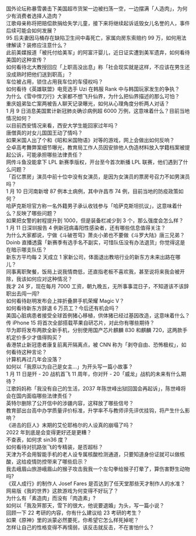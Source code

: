 国外论坛称暴雪袭击下美国超市货架一边被扫荡一空，一边摆满「人造肉」，为何少有消费者选择人造肉？  
江歌母亲称将把赔偿款捐给失学儿童，接下来将继续起诉诋毁女儿名誉的人，事件后续可能会如何发展？  
95 后夫妻因马桶存在缺陷卫生间中毒死亡，家属向房东索赔约 99 万，如何用法律解读？装修应注意什么？  
此前美媒报道「被托付给美军」的阿富汗婴儿，近日证实遭到美军遗弃，如何看待美国的这种宣传？  
如何看待北大教授回应「上职高没出息」称「社会现实就是这样，不应该在男生还没成熟时把他们送到职高」？  
车位被占用，锁住占用我车位的车侵权吗？  
如何看待《英雄联盟》电竞选手 Uzi 在韩服 Rank 中与韩国玩家发生的争执？  
为什么《雪中悍刀行》大家都不想飞升仙界，为什么把仙界描述的那么可怕？  
重庆姐弟坠亡案两被告人聊天记录曝光，如何从心理角度分析两人对话？  
1 月 9 日消息美国累计新冠肺炎确诊病例超 6000 万例，这意味着什么？目前当地情况如何？  
以目前西安情况来看，西安大学生能回家过年吗？  
唐僧真的对女儿国国王动了情吗？  
如果米国人出了个和《昭和米国物语》对等的游戏，网上会做出如何反响？  
仝卓高考舞弊案细节曝光，教育局工作人员因安排他人伪造材料放入学籍档案被提起公诉，可能承担哪些法律责任？  
网传斗鱼没能拿下 LPL 新赛季版权，开台至今首次断播 LPL 联赛，他们遇到了什么问题？  
「百亿票房」演员中前十位中没有女演员，是因为女演员的票房号召力不如男演员吗？  
1 月 10 日河南新增 87 例本土病例，其中许昌市 74 例，目前当地的防疫政策如何？  
哈萨克斯坦官方称一名外籍男子承认收钱参与「哈萨克斯坦抗议」，这意味着什么？反映了哪些问题？  
如果把女警的射程提升到 1000，但是装备栏减少到 3 个，那么强度会怎么样？  
1 月 11 日深圳报告 4 例新冠病毒阳性感染者，还有哪些信息值得关注？  
为什么大家都说，宁做《斗破苍穹》萧炎小弟也不要做《斗罗大陆》唐三兄弟？  
Doinb 直播透露「新赛季有选手名不副实，可惜队伍没有办法退货」你觉得这是在暗示哪支队伍？  
新东方平均每 2 天成立 1 家新公司，体面退出教培行业的新东方未来出路在哪儿？  
同事离职聚餐，饭局上说我情商低，还直指老板不喜欢我，甚至说将来我会被开除，我该如何应对这种情况？  
我才 24 岁，现在每月 7000 工资，朝九晚五，无所事事混日子，不知道该不该辞职出去闯一闯?  
如何看待赵明发布会上摔折叠屏手机荣耀 Magic V？  
如何看待新东方辞退 6 万员工？今后还有机会吗？  
美国心脏病患者接受全球首例猪心移植，供体猪已经过基因改造，这意味着什么？  
传 iPhone 15 将首次全部搭载苹果自研芯片，对此你有哪些期待？  
华为即将发布两款全新手机，分别使用国产芯片麒麟 830 和麒麟 720，这两款手机定价多少才值得购买？  
香港禁止新冠患者康复前离开隔离点，被 CNN 称为「剥夺自由、恐怖极权」，如何看待这种言论？  
计算机再过几年会没落？  
如何以「我原以为自己是女主…」为开头写一篇小故事？  
1 月 11 日是歼 - 20 战机首飞 11 周年，你对歼 - 20「威龙」战机的未来有什么期待？  
江歌妈妈称「我没有自己的生活，2037 年陈世峰出狱回国会再起诉」，陈世峰将会在国内面临哪些法律责任？  
英特尔删除了公开信中的涉疆内容，这释放了哪些信号？  
教育部出台高中办学质量评价标准，升学率不与教师评先评优挂钩，将产生什么影响？  
《进击的巨人》末期的艾伦耶格尔的人设真的崩塌了吗？  
2022 年到底是会变得更好还是更糟？  
不查表，如何求 sin36 度？  
如何看待对抗路张飞的专精装，是否超标？  
天津为不会用智能手机的老人设专属核酸检测通道，只要知道身份证就可以做核酸，这给疫情防控带来了哪些启示？  
我去峨眉山旅游峨眉山的猴子攻击我我一个左勾拳给猴子打晕了，算伤害野生动物吗?  
《双人成行》的制作人 Josef Fares 是否达到了任天堂那些天才制作人的水准？  
网易版《我的世界》这款游戏为何变得不好玩了？  
为什么有「素造肉」而没有「肉造素」?  
如何以「我及笄那天，雪下的很大，他说要退婚」为头，写一篇小说？  
回顾一下 22 考研的内容，你有什么建议给 23 考研的考生？  
如果《原神》里的派蒙必然要死，你希望它怎么样死掉呢？  
怎样让自己的性格变得不再懦弱，该反击就反击，不在害怕什么？  
